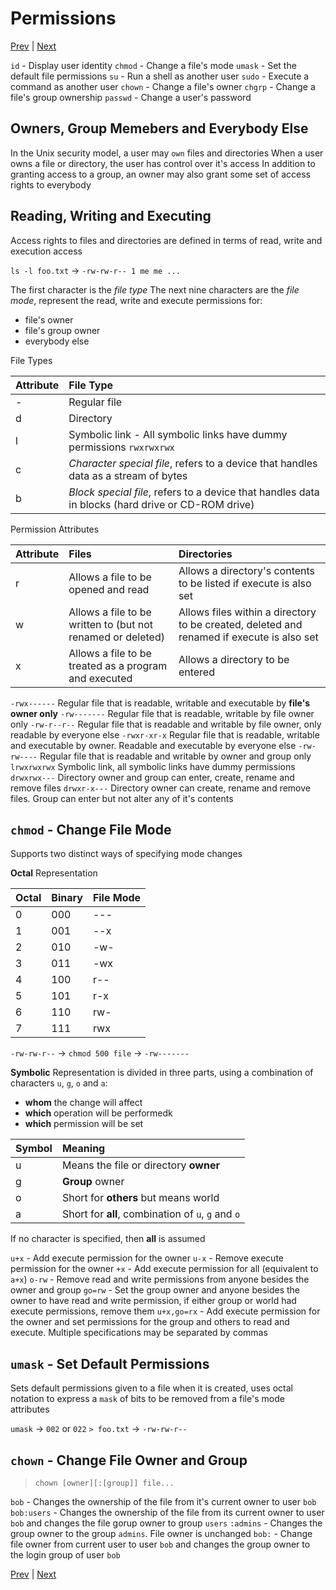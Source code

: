# Permissions

[Prev](AdvancedKeyboardTricks.md) | [Next]()

`id` - Display user identity
`chmod` - Change a file's mode
`umask` - Set the default file permissions
`su` - Run a shell as another user
`sudo` - Execute a command as another user
`chown` - Change a file's owner
`chgrp` - Change a file's group ownership
`passwd` - Change a user's password

## Owners, Group Memebers and Everybody Else

In the Unix security model, a user may `own` files and directories
When a user owns a file or directory, the user has control over it's access
In addition to granting access to a group, an owner may also grant some set of access rights to everybody

## Reading, Writing and Executing

Access rights to files and directories are defined in terms of read, write and execution access

`ls -l foo.txt` -> `-rw-rw-r-- 1 me me ...`

The first character is the *file type*
The next nine characters are the *file mode*, represent the read, write and execute permissions for:

- file's owner
- file's group owner
- everybody else

File Types

| Attribute | File Type |
|:----------|:----------|
| -         | Regular file |
| d         | Directory |
| l         | Symbolic link - All symbolic links have dummy permissions `rwxrwxrwx` |
| c         | *Character special file*, refers to a device that handles data as a stream of bytes |
| b         | *Block special file*, refers to a device that handles data in blocks (hard drive or CD-ROM drive) |

Permission Attributes

| Attribute | Files | Directories |
|:----------|:------|:------------|
| r | Allows a file to be opened and read | Allows a directory's contents to be listed if execute is also set |
| w | Allows a file to be written to (but not renamed or deleted) | Allows files within a directory to be created, deleted and renamed if execute is also set |
| x | Allows a file to be treated as a program and executed | Allows a directory to be entered |

`-rwx------` Regular file that is readable, writable and executable by **file's owner only**
`-rw-------` Regular file that is readable, writable by file owner only
`-rw-r--r--` Regular file that is readable and writable by file owner, only readable by everyone else
`-rwxr-xr-x` Regular file that is readable, writable and executable by owner. Readable and executable by everyone else
`-rw-rw----` Regular file that is readable and writable by owner and group only
`lrwxrwxrwx` Symbolic link, all symbolic links have dummy permissions
`drwxrwx---` Directory owner and group can enter, create, rename and remove files
`drwxr-x---` Directory owner can create, rename and remove files. Group can enter but not alter any of it's contents

## `chmod` - Change File Mode

Supports two distinct ways of specifying mode changes

**Octal** Representation

| Octal | Binary | File Mode |
|:------|:-------|:----------|
| 0     | 000   | --- |
| 1     | 001   | --x |
| 2     | 010   | -w- |
| 3     | 011   | -wx |
| 4     | 100   | r-- |
| 5     | 101   | r-x |
| 6     | 110   | rw- |
| 7     | 111   | rwx |

`-rw-rw-r--` -> `chmod 500 file` -> `-rw-------`

**Symbolic** Representation is divided in three parts, using a combination of characters `u`, `g`, `o` and `a`:

- **whom** the change will affect
- **which** operation will be performedk
- **which** permission will be set

| Symbol | Meaning |
|:-------|:--------|
| u | Means the file or directory **owner** |
| g | **Group** owner |
| o | Short for **others** but means world |
| a | Short for **all**, combination of `u`, `g` and `o` |

If no character is specified, then **all** is assumed

`u+x` - Add execute permission for the owner
`u-x` - Remove execute permission for the owner
`+x` - Add execute permission for all (equivalent to `a+x`)
`o-rw` - Remove read and write permissions from anyone besides the owner and group
`go=rw` - Set the group owner and anyone besides the owner to have read and write permission, if either group or world had execute permissions, remove them
`u+x,go=rx` - Add execute permission for the owner and set permissions for the group and others to read and execute. Multiple specifications may be separated by commas

## `umask` - Set Default Permissions

Sets default permissions given to a file when it is created, uses octal notation to express a `mask` of bits to be removed from a file's mode attributes

`umask` -> `002` or `022`
`> foo.txt` -> `-rw-rw-r--`

## `chown` - Change File Owner and Group

> `chown [owner][:[group]] file...`

`bob` - Changes the ownership of the file from it's current owner to user `bob`
`bob:users` - Changes the ownership of the file from its current owner to user `bob` and changes the file gorup owner to group `users`
`:admins` - Changes the group owner to the group `admins`. File owner is unchanged
`bob:` - Change file owner from current user to user `bob` and changes the group owner to the login group of user `bob`

[Prev](AdvancedKeyboardTricks.md) | [Next]()
